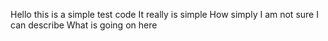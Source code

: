 Hello this is a simple test code
It really is simple
How simply I am not sure I can describe
What is going on here